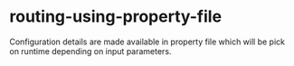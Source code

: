 # routing-using-property-file
Configuration details are made available in property file which will be pick on runtime depending on input parameters.
